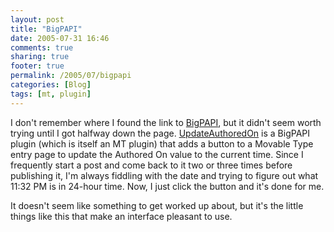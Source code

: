 ```yaml
---
layout: post
title: "BigPAPI"
date: 2005-07-31 16:46
comments: true
sharing: true
footer: true
permalink: /2005/07/bigpapi
categories: [Blog]
tags: [mt, plugin]
---
```

I don't remember where I found the link to <a href="http://www.staggernation.com/mtplugins/BigPAPI/">BigPAPI</a>, but it didn't seem worth trying until I got halfway down the page.  <a href="http://www.staggernation.com/mtplugins/UpdateAuthoredOn/">UpdateAuthoredOn</a> is a BigPAPI plugin (which is itself an MT plugin) that adds a button to a Movable Type entry page to update the Authored On value to the current time.  Since I frequently start a post and come back to it two or three times before publishing it, I'm always fiddling with the date and trying to figure out what 11:32 PM is in 24-hour time.  Now, I just click the button and it's done for me.

It doesn't seem like something to get worked up about, but it's the little things like this that make an interface pleasant to use.
